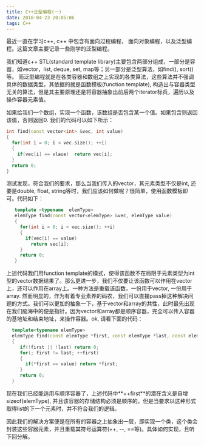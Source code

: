 ```yaml
---
title: C++泛型编程(一)
date: 2018-04-23 20:05:06
tags: C++
---
```

  最近一直在学习c++, c++ 中包含有面向过程编程， 面向对象编程，以及泛型编程。这篇文章主要记录一些刚学的泛型编程。
  
   我们知道c++ STL(standard template library)主要包含两部分组成，一部分是容器，如vector，list,  deque, set, map等；另一部分是泛型算法，如find(), sort()等。
而泛型编程就是在各类容器和数组之上实现的各类算法，这些算法并不强调具体的数据类型，其依据的就是函数模板(function template), 构造出与容器类型无关的算法，但是其主要原理还是将容器抽象出前后两个iterator标兵，遍历以及操作容器元素值。

如果给我们一个数组，实现一个函数，该数组是否包含某一个值。如果包含则返回该值，否则返回0. 我们的代码可以如下所示：
```c++
int find(const vector<int> &vec, int value)
{
  for(int i = 0; i < vec.size(); ++i)
  {
    if(vec[i] == vlaue)  return vec[i];
  }
  return 0;
}
```


 测试发现，符合我们的要求，那么当我们传入的vector，其元素类型不仅是int, 还要是double, float, string等时，我们应该如何做呢？很简单，使用函数模板即可。代码如下：
 
```c++
   template <typename  elemType>
   elemType find(const vector<elemType> &vec, elemType value) 
   {
     for(int i = 0; i < vec.size(); ++i)
     {
       if(vec[i] == value)
         return vec[i];
     }
     return 0;
   }
```

上述代码我们用function template的模式，使得该函数不在局限于元素类型为int型的vector数据结果了。那么更进一步，我们不仅要让该函数可以作用在vector上，还可以作用在array上。一种方法是重载该函数，一份用于vector, 一份用于array. 然而明显的，作为有着专业素养的码农，我们可以直接pass掉这种解决问题的方式。我们可以更加的抽象一下，基于vector和array的共性，此时最先出现在我们脑海中的便是指针。因为vector和array都是顺序容器，完全可以传入容器的基地址和结束地址，来操作容器。ok, 请看下面的代码：
```c++
  template<typename elemType>
  elemType find(const elemType *first, const elemType *last, const elemType &value)
  {
     if(!first || !last) return 0;
     for(; first != last; ++first)
     {
       if(*first == value) return *first;
     } 
     return 0;
  }
```

现在我们已经能适用与顺序容器了，上述代码中**++first**的潜在含义是自增sizeof(elemType), 并且该容器的存储结构必须是顺序的。但是当要求以这种形式取得list的下一个元素时，并不符合我们的逻辑。

因此我们的解决方案便是在所有的容器之上抽象出一层，即实现一个类，这个类会封装这些容器元素，并且重载其符号运算符(++, --, ==等)。具体如何实现，且听下回分解。